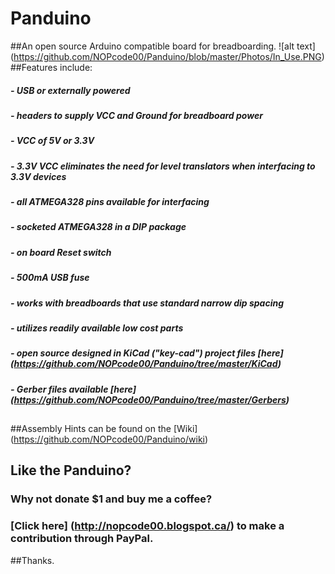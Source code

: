 # Panduino
##An open source Arduino compatible board for breadboarding.
![alt text] (https://github.com/NOPcode00/Panduino/blob/master/Photos/In_Use.PNG)
##Features include:
#####  - USB or externally powered
#####  - headers to supply VCC and Ground for breadboard power	
#####  - VCC of 5V or 3.3V 
#####  - 3.3V VCC eliminates the need for level translators when interfacing to 3.3V devices
#####  - all ATMEGA328 pins available for interfacing
#####  - socketed ATMEGA328 in a DIP package
#####  - on board Reset switch
#####  - 500mA USB fuse
#####  - works with breadboards that use standard narrow dip spacing
#####  - utilizes readily available low cost parts
#####  - open source designed in KiCad ("key-cad") project files [here] (https://github.com/NOPcode00/Panduino/tree/master/KiCad)
#####  - Gerber files available [here] (https://github.com/NOPcode00/Panduino/tree/master/Gerbers)
##
##Assembly Hints can be found on the [Wiki] (https://github.com/NOPcode00/Panduino/wiki)
## Like the Panduino?
### Why not donate $1 and buy me a coffee?
### [Click here] (http://nopcode00.blogspot.ca/) to make a contribution through PayPal. 
##Thanks. 

